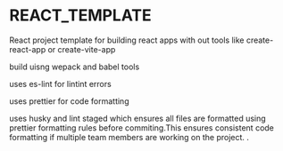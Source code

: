 # REACT_TEMPLATE

React project template for building react apps with out tools like create-react-app or create-vite-app

build uisng wepack and babel tools

uses es-lint for lintint errors

uses prettier for code formatting

uses husky and lint staged which ensures all files are formatted using prettier formatting rules before commiting.This ensures consistent code formatting if multiple team members are working on the project. 
.
